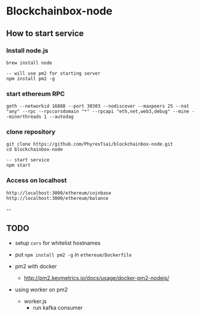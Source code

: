 # Blockchainbox-node

## How to start service

### Install node.js
```
brew install node

-- will use pm2 for starting server
npm install pm2 -g
```

### start ethereum RPC
```
geth --networkid 16888 --port 30303 --nodiscover --maxpeers 25 --nat "any" --rpc --rpccorsdomain "*" --rpcapi "eth,net,web3,debug" --mine --minerthreads 1 --autodag
```

### clone repository
```
git clone https://github.com/PhyrexTsai/blockchainbox-node.git
cd blockchainbox-node

-- start service
npm start
```

### Access on localhost
```
http://localhost:3000/ethereum/coinbase
http://localhost:3000/ethereum/balance
```

--

## TODO

- setup `cors` for whitelist hostnames
- put `npm install pm2 -g` in `ethereum/Dockerfile`
- pm2 with docker
    - http://pm2.keymetrics.io/docs/usage/docker-pm2-nodejs/

- using worker on pm2
    - worker.js
        - run kafka consumer
